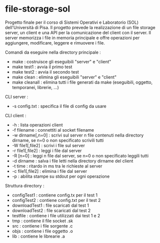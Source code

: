 # file-storage-sol
Progetto finale per il corso di Sistemi Operativi e Laboratorio (SOL) dell'Università di Pisa. 
Il progetto prevede la realizzazione di un file storage server, un client e una API per la comunicazione del client con il server.
Il server memorizza i file in memoria principale e offre operazioni per aggiungere, modificare, leggere e rimuovere i file.


Comandi da eseguire nella directory principale : 

- make 		        : costruisce gli eseguibili "server" e "client"
- make test1	    : avvia il primo test
- make test2	    : avvia il secondo test
- make clean	    : elimina gli eseguibili "server" e "client" 
- make cleanall	  : elimina tutti i file generati da make (eseguibili, oggetto, temporanei, librerie, ...)

CLI server :
- -s config.txt    : specifica il file di config da usare

CLI client : 
- -h                  : lista operazioni client
- -f filename         : connettiti al socket filename
- -w dirname[,n=0]    : scrivi sul server n file contenuti nella directory dirname, se n=0 o non specificato scrivili tutti
- -W file1[,file2]    : scrivi i file sul server 
- -r file1[,file2]    : leggi i file dal server
- -R [n=0]            : leggi n file dal server, se n=0 o non specificato leggili tutti
- -d dirname          : salva i file letti nella directory dirname del client
- -t time             : ritardo in ms tra le richieste al server 
- -c file1[,file2]    : elimina i file dal server
- -p                  : abilita stampe su stdout per ogni operazione

Struttura directory : 
- configTest1 : contiene config.tx per il test 1
- configTest2 : contiene config.txt per il test 2
- downloadTest1 : file scaricati dal test 1
- downloadTest2 : file scaricati dal test 2
- testfile : contiene i file utilizzati dai test 1 e 2
- tmp : contiene il file socket .sk
- src : contiene i file sorgente .c
- objs : contiene i file oggetto .o
- lib : contiene le librearie .a  
